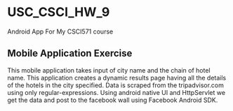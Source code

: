 USC_CSCI_HW_9
=============

Android App For My CSCI571 course

Mobile Application Exercise
-----------------------------------

This mobile application takes input of city name and the chain of hotel name. 
This application creates a dynamic results page having all the details of
the hotels in the city specified. Data is scraped from the tripadvisor.com using 
only regular-expressions. Using android native UI and HttpServlet we get the data 
and post to the facebook wall using Facebook Android SDK.
